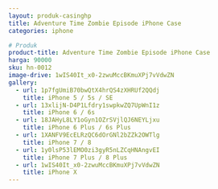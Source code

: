 ```yaml
---
layout: produk-casinghp
title: Adventure Time Zombie Episode iPhone Case
categories: iphone

# Produk
product-title: Adventure Time Zombie Episode iPhone Case
harga: 90000
sku: hn-0012
image-drive: 1wIS40It_x0-2zwuMccBKmuXPj7vVdwZN
gallery:
  - url: 1p7fgUmiB70bwQtX4hrQS4zXHRUf2QQdj
    title: iPhone 5 / 5s / SE
  - url: 13xlijN-D4P1Lfdry1swpkwZQ7UpWnI1z
    title: iPhone 6 / 6s
  - url: 18JAHyL8LY1oGyn1OZrSVjlQJ6NEYLjxu
    title: iPhone 6 Plus / 6s Plus
  - url: 1XANFV9EcELRzQC6dOrGNl2bZZk2OWTlg
    title: iPhone 7 / 8
  - url: 1y0lsP53lEMO0zi3gyR5nLZCqHNAngvEI
    title: iPhone 7 Plus / 8 Plus
  - url: 1wIS40It_x0-2zwuMccBKmuXPj7vVdwZN
    title: iPhone X
---
```

